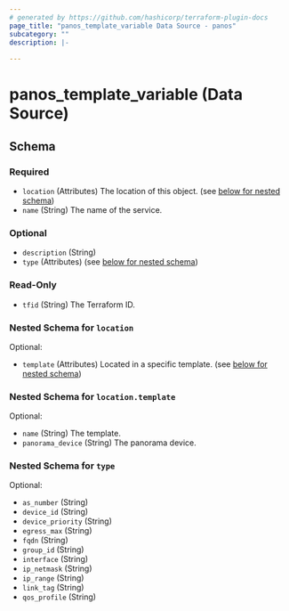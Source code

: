 ```yaml
---
# generated by https://github.com/hashicorp/terraform-plugin-docs
page_title: "panos_template_variable Data Source - panos"
subcategory: ""
description: |-
  
---
```


# panos_template_variable (Data Source)





<!-- schema generated by tfplugindocs -->
## Schema

### Required

- `location` (Attributes) The location of this object. (see [below for nested schema](#nestedatt--location))
- `name` (String) The name of the service.

### Optional

- `description` (String)
- `type` (Attributes) (see [below for nested schema](#nestedatt--type))

### Read-Only

- `tfid` (String) The Terraform ID.

<a id="nestedatt--location"></a>
### Nested Schema for `location`

Optional:

- `template` (Attributes) Located in a specific template. (see [below for nested schema](#nestedatt--location--template))

<a id="nestedatt--location--template"></a>
### Nested Schema for `location.template`

Optional:

- `name` (String) The template.
- `panorama_device` (String) The panorama device.



<a id="nestedatt--type"></a>
### Nested Schema for `type`

Optional:

- `as_number` (String)
- `device_id` (String)
- `device_priority` (String)
- `egress_max` (String)
- `fqdn` (String)
- `group_id` (String)
- `interface` (String)
- `ip_netmask` (String)
- `ip_range` (String)
- `link_tag` (String)
- `qos_profile` (String)
